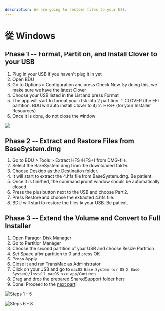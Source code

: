 ```yaml
---
description: We are going to restore files to your USB.
---
```


# 從 Windows

## Phase 1 -- Format, Partition, and Install Clover to your USB

1. Plug in your USB if you haven't plug it in yet
2. Open BDU
3. Go to Options &gt; Configuration and press Check Now. By doing this, we make sure we have the latest Clover
4. Choose your USB listed in the List and press Format
5. The app will start to format your disk into 2 partition: 1. CLOVER \(the EFI partition. BDU will auto install Clover to it\) 2. HFS+ \(for your Installer Resources\)
6. Once it is done, do not close the window

![](../../.gitbook/assets/ezgif-4-b59bb851e67a.gif)

## Phase 2 -- Extract and Restore Files from BaseSystem.dmg

1. Go to BDU &gt; Tools &gt; Extract HFS \(HFS+\) from DMG-file.
2. Select the BaseSystem.dmg from the downloaded folder.
3. Choose Desktop as the Destination folder.
4. It will start to extract the 4.hfs file from BaseSystem.dmg. Be patient.
5. Once it is finished, the command promt window should be automatically closed.
6. Press the plus button next to the USB and choose Part 2.
7. Press Restore and choose the extracted 4.hfs file.
8. BDU will start to restore the files to your USB. Be patient.

## Phase 3 -- Extend the Volume and Convert to Full Installer

1. Open Paragon Disk Manager
2. Go to Partition Manager
3. Choose the second partition of your USB and choose Resize Partition
4. Set Space after partition to 0 and press OK
5. Press Apply
6. Close it and run TransMac as Administrator
7. Click on your USB and go to `macOS Base System (or OS X Base System)/Install macOS xxx.app/Contents`
8. Drag and drop the prepared SharedSupport folder here
9. Done! Proceed to the [next part](../../clover-installtion/usb-clover/usb-clover-win.md)!

![Steps 1 - 5](../../.gitbook/assets/ezgif-4-3f1d85748df0.gif)

![Steps 6 - 8](../../.gitbook/assets/2019-06-16-22-29-_2.gif)

